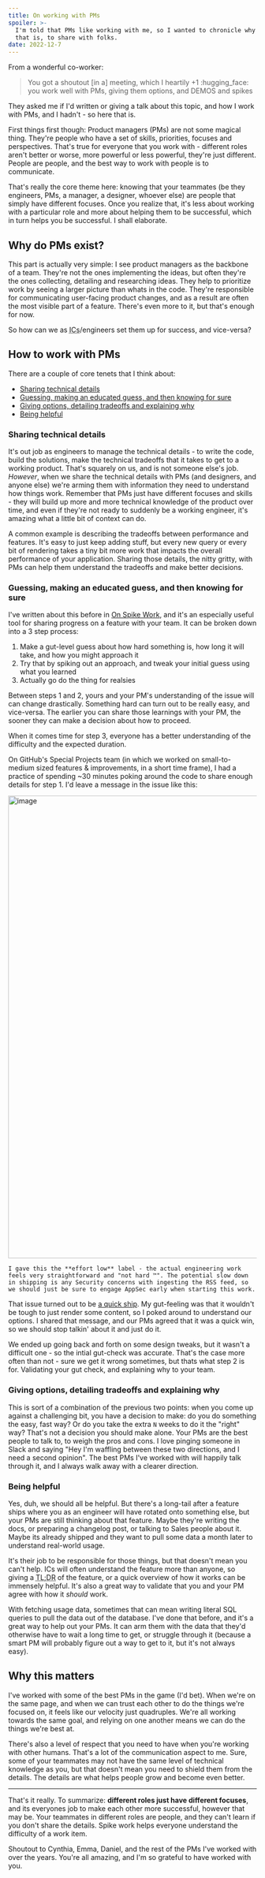 ```yaml
---
title: On working with PMs
spoiler: >-
  I'm told that PMs like working with me, so I wanted to chronicle why I think
  that is, to share with folks.
date: 2022-12-7
---
```


From a wonderful co-worker:

> You got a shoutout [in a] meeting, which I heartily +1 :hugging_face:
> you work well with PMs, giving them options, and DEMOS and spikes

They asked me if I'd written or giving a talk about this topic, and how I work with PMs, and I hadn't - so here that is.

First things first though: Product managers (PMs) are not some magical thing. They're people who have a set of skills, priorities, focuses and perspectives. That's true for everyone that you work with - different roles aren't better or worse, more powerful or less powerful, they're just different. People are people, and the best way to work with people is to communicate.

That's really the core theme here: knowing that your teammates (be they engineers, PMs, a manager, a designer, whoever else) are people that simply have different focuses. Once you realize that, it's less about working with a particular role and more about helping them to be successful, which in turn helps you be successful. I shall elaborate.

## Why do PMs exist?

This part is actually very simple: I see product managers as the backbone of a team. They're not the ones implementing the ideas, but often they're the ones collecting, detailing and researching ideas. They help to prioritize work by seeing a larger picture than whats in the code. They're responsible for communicating user-facing product changes, and as a result are often the most visible part of a feature. There's even more to it, but that's enough for now.

So how can we as <abbr title="Individual Contributors">ICs</abbr>/engineers set them up for success, and vice-versa?

## How to work with PMs

There are a couple of core tenets that I think about:

- [Sharing technical details](#sharing-technical-details)
- [Guessing, making an educated guess, and then knowing for sure](#guessing-making-an-educated-guess-and-then-knowing-for-sure)
- [Giving options, detailing tradeoffs and explaining why](#giving-options-detailing-tradeoffs-and-explaining-why)
- [Being helpful](#being-helpful)

### Sharing technical details

It's out job as engineers to manage the technical details - to write the code, build the solutions, make the technical tradeoffs that it takes to get to a working product. That's squarely on us, and is not someone else's job. _However_, when we share the technical details with PMs (and designers, and anyone else) we're arming them with information they need to understand how things work. Remember that PMs just have different focuses and skills - they will build up more and more technical knowledge of the product over time, and even if they're not ready to suddenly be a working engineer, it's amazing what a little bit of context can do.

A common example is describing the tradeoffs between performance and features. It's easy to just keep adding stuff, but every new query or every bit of rendering takes a tiny bit more work that impacts the overall performance of your application. Sharing those details, the nitty gritty, with PMs can help them understand the tradeoffs and make better decisions.

### Guessing, making an educated guess, and then knowing for sure

I've written about this before in [On Spike Work](/posts/on-spike-work), and it's an especially useful tool for sharing progress on a feature with your team. It can be broken down into a 3 step process:

1. Make a gut-level guess about how hard something is, how long it will take, and how you might approach it
2. Try that by spiking out an approach, and tweak your initial guess using what you learned
3. Actually go do the thing for realsies

Between steps 1 and 2, yours and your PM's understanding of the issue will can change drastically. Something hard can turn out to be really easy, and vice-versa. The earlier you can share those learnings with your PM, the sooner they can make a decision about how to proceed.

When it comes time for step 3, everyone has a better understanding of the difficulty and the expected duration.

On GitHub's Special Projects team (in which we worked on small-to-medium sized features & improvements, in a short time frame), I had a practice of spending ~30 minutes poking around the code to share enough details for step 1. I'd leave a message in the issue like this:

<img width="939" alt="image" src="https://user-images.githubusercontent.com/10660468/206308183-f136784a-8877-48ce-8af2-5acb46d282c8.png">

```
I gave this the **effort low** label - the actual engineering work feels very straightforward and "not hard ™️". The potential slow down in shipping is any Security concerns with ingesting the RSS feed, so we should just be sure to engage AppSec early when starting this work.
```

That issue turned out to be [a quick ship](https://github.blog/changelog/2022-05-11-changelog-summarized-on-user-dashboards/). My gut-feeling was that it wouldn't be tough to just render some content, so I poked around to understand our options. I shared that message, and our PMs agreed that it was a quick win, so we should stop talkin' about it and just do it.

We ended up going back and forth on some design tweaks, but it wasn't a difficult one - so the intial gut-check was accurate. That's the case more often than not - sure we get it wrong sometimes, but thats what step 2 is for. Validating your gut check, and explaining why to your team.

### Giving options, detailing tradeoffs and explaining why

This is sort of a combination of the previous two points: when you come up against a challenging bit, you have a decision to make: do you do something the easy, fast way? Or do you take the extra `N` weeks to do it the "right" way? That's not a decision you should make alone. Your PMs are the best people to talk to, to weigh the pros and cons. I love pinging someone in Slack and saying "Hey I'm waffling between these two directions, and I need a second opinion". The best PMs I've worked with will happily talk through it, and I always walk away with a clearer direction.

### Being helpful

Yes, duh, we should all be helpful. But there's a long-tail after a feature ships where you as an engineer will have rotated onto something else, but your PMs are still thinking about that feature. Maybe they're writing the docs, or preparing a changelog post, or talking to Sales people about it. Maybe its already shipped and they want to pull some data a month later to understand real-world usage.

It's their job to be responsible for those things, but that doesn't mean you can't help. ICs will often understand the feature more than anyone, so giving a <abbr title="Too long, didn't read">TL;DR</abbr> of the feature, or a quick overview of how it works can be immensely helpful. It's also a great way to validate that you and your PM agree with how it _should_ work.

With fetching usage data, sometimes that can mean writing literal SQL queries to pull the data out of the database. I've done that before, and it's a great way to help out your PMs. It can arm them with the data that they'd otherwise have to wait a long time to get, or struggle through it (because a smart PM will probably figure out a way to get to it, but it's not always easy).

## Why this matters

I've worked with some of the best PMs in the game (I'd bet). When we're on the same page, and when we can trust each other to do the things we're focused on, it feels like our velocity just quadruples. We're all working towards the same goal, and relying on one another means we can do the things we're best at.

There's also a level of respect that you need to have when you're working with other humans. That's a lot of the communication aspect to me. Sure, some of your teammates may not have the same level of technical knowledge as you, but that doesn't mean you need to shield them from the details. The details are what helps people grow and become even better.

---

That's it really. To summarize: **different roles just have different focuses**, and its everyones job to make each other more successful, however that may be. Your teammates in different roles are people, and they can't learn if you don't share the details. Spike work helps everyone understand the difficulty of a work item.

Shoutout to Cynthia, Emma, Daniel, and the rest of the PMs I've worked with over the years. You're all amazing, and I'm so grateful to have worked with you.
